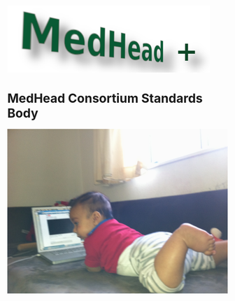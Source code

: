 ![MedHead Logo](../../../images/logo.png)
# MedHead Consortium Standards Body


![MedHead Org Chart](./images/org-chart.png)

